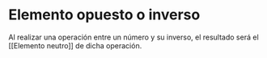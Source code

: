 # Elemento opuesto o inverso
Al realizar una operación entre un número y su inverso, el resultado será el [[Elemento neutro]] de dicha operación.